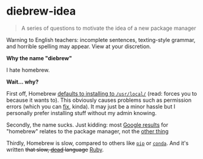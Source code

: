 # diebrew-idea

> A series of questions to motivate the idea of a new package manager

Warning to English teachers: incomplete sentences, texting-style grammar, and horrible spelling may appear. View at your discretion.

**Why the name "diebrew"**

I hate homebrew.

**Wait... why?**

First off, Homebrew [defaults to installing to `/usr/local/`](https://docs.brew.sh/FAQ#why-does-homebrew-prefer-i-install-to-usrlocal) (read: forces you to because it wants to). This obviously causes problems such as permission errors (which you can [fix](https://stackoverflow.com/questions/16432071/how-to-fix-homebrew-permissions), kinda). It may just be a minor hassle but I personally prefer installing stuff without my admin knowing.

Secondly, the name sucks. Just kidding: most [Google results](https://www.google.com/search?q=homebrew) for "homebrew" relates to the package manager, not the [other thing](https://www.google.com/search?q=homebrew+definition)

Thirdly, Homebrew is slow, compared to others like [`pip`](https://en.wikipedia.org/wiki/Pip_(package_manager)) or [`conda`](https://en.wikipedia.org/wiki/Conda_(package_manager)). And it's written ~~that slow, [dead](https://rubyisdead.science/) language~~ [Ruby](https://www.ruby-lang.org/en/).

